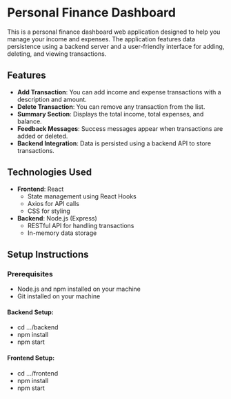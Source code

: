 # Personal Finance Dashboard

This is a personal finance dashboard web application designed to help you manage your income and expenses. The application features data persistence using a backend server and a user-friendly interface for adding, deleting, and viewing transactions.

## Features

- **Add Transaction**: You can add income and expense transactions with a description and amount.
- **Delete Transaction**: You can remove any transaction from the list.
- **Summary Section**: Displays the total income, total expenses, and balance.
- **Feedback Messages**: Success messages appear when transactions are added or deleted.
- **Backend Integration**: Data is persisted using a backend API to store transactions.

## Technologies Used

- **Frontend**: React
  - State management using React Hooks
  - Axios for API calls
  - CSS for styling
- **Backend**: Node.js (Express)
  - RESTful API for handling transactions
  - In-memory data storage

## Setup Instructions

### Prerequisites

- Node.js and npm installed on your machine
- Git installed on your machine

#### Backend Setup:
- cd .../backend
- npm install
- npm start

#### Frontend Setup:
- cd .../frontend
- npm install
- npm start

